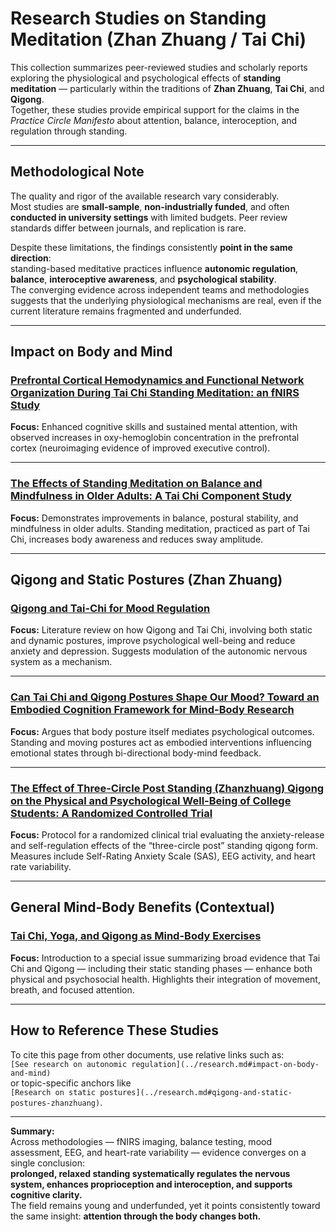 # Research Studies on Standing Meditation (Zhan Zhuang / Tai Chi)

This collection summarizes peer-reviewed studies and scholarly reports exploring the physiological and psychological effects of **standing meditation** — particularly within the traditions of **Zhan Zhuang**, **Tai Chi**, and **Qigong**.  
Together, these studies provide empirical support for the claims in the *Practice Circle Manifesto* about attention, balance, interoception, and regulation through standing.

---

## Methodological Note

The quality and rigor of the available research vary considerably.  
Most studies are **small-sample**, **non-industrially funded**, and often **conducted in university settings** with limited budgets. Peer review standards differ between journals, and replication is rare.  

Despite these limitations, the findings consistently **point in the same direction**:  
standing-based meditative practices influence **autonomic regulation**, **balance**, **interoceptive awareness**, and **psychological stability**.  
The converging evidence across independent teams and methodologies suggests that the underlying physiological mechanisms are real, even if the current literature remains fragmented and underfunded.

---

## Impact on Body and Mind

### [Prefrontal Cortical Hemodynamics and Functional Network Organization During Tai Chi Standing Meditation: an fNIRS Study](https://www.ncbi.nlm.nih.gov/pmc/articles/)
**Focus:** Enhanced cognitive skills and sustained mental attention, with observed increases in oxy-hemoglobin concentration in the prefrontal cortex (neuroimaging evidence of improved executive control).

---

### [The Effects of Standing Meditation on Balance and Mindfulness in Older Adults: A Tai Chi Component Study](https://scholarworks.wmich.edu/)
**Focus:** Demonstrates improvements in balance, postural stability, and mindfulness in older adults. Standing meditation, practiced as part of Tai Chi, increases body awareness and reduces sway amplitude.

---

## Qigong and Static Postures (Zhan Zhuang)

### [Qigong and Tai-Chi for Mood Regulation](https://psychiatryonline.org/)
**Focus:** Literature review on how Qigong and Tai Chi, involving both static and dynamic postures, improve psychological well-being and reduce anxiety and depression. Suggests modulation of the autonomic nervous system as a mechanism.

---

### [Can Tai Chi and Qigong Postures Shape Our Mood? Toward an Embodied Cognition Framework for Mind-Body Research](https://www.frontiersin.org/)
**Focus:** Argues that body posture itself mediates psychological outcomes. Standing and moving postures act as embodied interventions influencing emotional states through bi-directional body-mind feedback.

---

### [The Effect of Three-Circle Post Standing (Zhanzhuang) Qigong on the Physical and Psychological Well-Being of College Students: A Randomized Controlled Trial](https://www.researchgate.net/)
**Focus:** Protocol for a randomized clinical trial evaluating the anxiety-release and self-regulation effects of the “three-circle post” standing qigong form. Measures include Self-Rating Anxiety Scale (SAS), EEG activity, and heart rate variability.

---

## General Mind-Body Benefits (Contextual)

### [Tai Chi, Yoga, and Qigong as Mind-Body Exercises](https://www.ncbi.nlm.nih.gov/pmc/articles/)
**Focus:** Introduction to a special issue summarizing broad evidence that Tai Chi and Qigong — including their static standing phases — enhance both physical and psychosocial health. Highlights their integration of movement, breath, and focused attention.

---

## How to Reference These Studies

To cite this page from other documents, use relative links such as:  
`[See research on autonomic regulation](../research.md#impact-on-body-and-mind)`  
or topic-specific anchors like  
`[Research on static postures](../research.md#qigong-and-static-postures-zhanzhuang)`.

---

**Summary:**  
Across methodologies — fNIRS imaging, balance testing, mood assessment, EEG, and heart-rate variability — evidence converges on a single conclusion:  
**prolonged, relaxed standing systematically regulates the nervous system, enhances proprioception and interoception, and supports cognitive clarity.**  
The field remains young and underfunded, yet it points consistently toward the same insight: **attention through the body changes both.**
